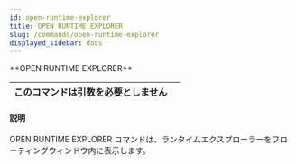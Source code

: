 ```yaml
---
id: open-runtime-explorer
title: OPEN RUNTIME EXPLORER
slug: /commands/open-runtime-explorer
displayed_sidebar: docs
---
```


<!--REF #_command_.OPEN RUNTIME EXPLORER.Syntax-->**OPEN RUNTIME EXPLORER**<!-- END REF-->
<!--REF #_command_.OPEN RUNTIME EXPLORER.Params-->
| このコマンドは引数を必要としません |  |
| --- | --- |

<!-- END REF-->

#### 説明 

<!--REF #_command_.OPEN RUNTIME EXPLORER.Summary-->OPEN RUNTIME EXPLORER コマンドは、ランタイムエクスプローラーをフローティングウィンドウ内に表示します。<!-- END REF-->
